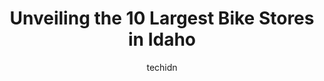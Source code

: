 ---
layout: ampstory
image: https://i0.wp.com/paketmu.com/wp-content/uploads/2023/06/trek-bicycle-store-coeur-dalene-0-in-idaho-1686371255.jpeg?resize=640,853
author: techidn
featured: false
description: Explore the diverse Bike Store scene in Idaho, home to an incredible selection of 10 establishments catering to every taste. Whether youre in search of iconic favorites or undiscovered trea
title: Unveiling the 10 Largest Bike Stores in Idaho
cover:
   title: Unveiling the 10 Largest Bike Stores in Idaho
   subtitle: RICKPATE
   background: https://paketmu.com/wp-content/uploads/2023/06/trek-bicycle-store-coeur-dalene-0-in-idaho-1686371255.jpeg

pages: 
 - layout: thirds
   top: <h1>#1 Trek Bicycle Store Coeur dAlene</h1>
   bottom: "<p>MTB trip to Idaho was a huge success due to Team at Trek Store Coeur dAlene! Had my friends new Orbea Wild eBike shipped (Bike Flights) to store in advance of my vi</p>"
   background: https://paketmu.com/wp-content/uploads/2023/06/trek-bicycle-store-coeur-dalene-1-in-idaho-1686371257.jpeg
   backgroundblur: true
 - layout: thirds
   top: <h1>#2 Idaho Mountain Touring - Meridian</h1>
   bottom: "<p>My son loves mountain biking and is constantly bringing in his bike to be fixed or adjusted. The employees here are so kind, friendly, and helpful to him, and often help </p>"
   background: https://paketmu.com/wp-content/uploads/2023/06/trek-bicycle-store-coeur-dalene-2-in-idaho-1686371258.jpeg
   cta:
      link: https://paketmu.com/unveiling-the-10-largest-bike-stores-in-idaho/
      text: Unveiling the 10 Largest Bike Stores in Idaho
 - layout: thirds
   top: <h1>#3 Georges Cycles</h1>
   bottom: "<p>Knowledgeable staff and great service! I have been a customer for years, but I decided to make some major upgrades to my bike this year. Matthew and Dustin gave me expert</p>"
   background: https://paketmu.com/wp-content/uploads/2023/06/trek-bicycle-store-coeur-dalene-3-in-idaho-1686371259.jpeg
   cta:
      link: https://paketmu.com/unveiling-the-10-largest-bike-stores-in-idaho/
      text: Unveiling the 10 Largest Bike Stores in Idaho
 - layout: thirds
   top: <h1>#4 Bobs Bicycles</h1>
   bottom: "<p>6681 W Fairview Ave, Boise, ID 83704, United States</p>"
   background: https://images.unsplash.com/photo-1557672172-298e090bd0f1?ixlib=rb-4.0.3&ixid=MnwxMjA3fDB8MHxwaG90by1wYWdlfHx8fGVufDB8fHx8&auto=format&fit=crop&w=640&h=853&q=80
   cta:
      link: https://paketmu.com/unveiling-the-10-largest-bike-stores-in-idaho/
      text: Unveiling the 10 Largest Bike Stores in Idaho
 - layout: thirds
   top: <h1>#5 Rolling H Cycles</h1>
   bottom: "<p>1314 1st St S, Nampa, ID 83651, United States</p>"
   background: https://images.unsplash.com/photo-1618005182384-a83a8bd57fbe?ixlib=rb-4.0.3&ixid=MnwxMjA3fDB8MHxwaG90by1wYWdlfHx8fGVufDB8fHx8&auto=format&fit=crop&w=640&h=853&q=80
   cta:
      link: https://paketmu.com/unveiling-the-10-largest-bike-stores-in-idaho/
      text: Unveiling the 10 Largest Bike Stores in Idaho
 - layout: thirds
   top: <h1>#6 Bills Bike & Snow</h1>
   bottom: "<p>930 Pier View Dr, Idaho Falls, ID 83402, United States</p>"
   background: https://images.unsplash.com/photo-1549241520-425e3dfc01cb?ixlib=rb-4.0.3&ixid=MnwxMjA3fDB8MHxwaG90by1wYWdlfHx8fGVufDB8fHx8&auto=format&fit=crop&w=640&h=853&q=80
   cta:
      link: https://paketmu.com/unveiling-the-10-largest-bike-stores-in-idaho/
      text: Unveiling the 10 Largest Bike Stores in Idaho
 - layout: thirds
   top: <h1>#7 CDA Bike Co.</h1>
   bottom: "<p>314 N 3rd St, Coeur dAlene, ID 83814, United States</p>"
   background: https://images.unsplash.com/photo-1488554378835-f7acf46e6c98?ixlib=rb-4.0.3&ixid=MnwxMjA3fDB8MHxwaG90by1wYWdlfHx8fGVufDB8fHx8&auto=format&fit=crop&w=640&h=853&q=80
   cta:
      link: https://paketmu.com/unveiling-the-10-largest-bike-stores-in-idaho/
      text: Unveiling the 10 Largest Bike Stores in Idaho
 - layout: thirds
   middle: Continue reading...
   background: https://images.unsplash.com/photo-1580610447943-1bfbef5efe07?ixlib=rb-4.0.3&ixid=MnwxMjA3fDB8MHxwaG90by1wYWdlfHx8fGVufDB8fHx8&auto=format&fit=crop&w=640&h=853&q=80
   cta:
      link: https://paketmu.com/unveiling-the-10-largest-bike-stores-in-idaho/
      text: Unveiling the 10 Largest Bike Stores in Idaho
      
---
